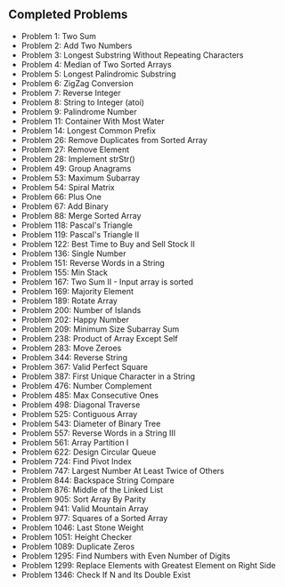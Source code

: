 ## Completed Problems
- Problem 1: Two Sum
- Problem 2: Add Two Numbers
- Problem 3: Longest Substring Without Repeating Characters
- Problem 4: Median of Two Sorted Arrays
- Problem 5: Longest Palindromic Substring
- Problem 6: ZigZag Conversion
- Problem 7: Reverse Integer
- Problem 8: String to Integer (atoi)
- Problem 9: Palindrome Number
- Problem 11: Container With Most Water
- Problem 14: Longest Common Prefix
- Problem 26: Remove Duplicates from Sorted Array
- Problem 27: Remove Element
- Problem 28: Implement strStr()
- Problem 49: Group Anagrams
- Problem 53: Maximum Subarray
- Problem 54: Spiral Matrix
- Problem 66: Plus One
- Problem 67: Add Binary
- Problem 88: Merge Sorted Array
- Problem 118: Pascal's Triangle
- Problem 119: Pascal's Triangle II
- Problem 122: Best Time to Buy and Sell Stock II
- Problem 136: Single Number
- Problem 151: Reverse Words in a String
- Problem 155: Min Stack
- Problem 167: Two Sum II - Input array is sorted
- Problem 169: Majority Element
- Problem 189: Rotate Array
- Problem 200: Number of Islands
- Problem 202: Happy Number
- Problem 209: Minimum Size Subarray Sum
- Problem 238: Product of Array Except Self
- Problem 283: Move Zeroes
- Problem 344: Reverse String
- Problem 367: Valid Perfect Square
- Problem 387: First Unique Character in a String
- Problem 476: Number Complement
- Problem 485: Max Consecutive Ones
- Problem 498: Diagonal Traverse
- Problem 525: Contiguous Array
- Problem 543: Diameter of Binary Tree
- Problem 557: Reverse Words in a String III
- Problem 561: Array Partition I
- Problem 622: Design Circular Queue
- Problem 724: Find Pivot Index
- Problem 747: Largest Number At Least Twice of Others
- Problem 844: Backspace String Compare
- Problem 876: Middle of the Linked List
- Problem 905: Sort Array By Parity
- Problem 941: Valid Mountain Array
- Problem 977: Squares of a Sorted Array
- Problem 1046: Last Stone Weight
- Problem 1051: Height Checker
- Problem 1089: Duplicate Zeros
- Problem 1295: Find Numbers with Even Number of Digits
- Problem 1299: Replace Elements with Greatest Element on Right Side
- Problem 1346: Check If N and Its Double Exist